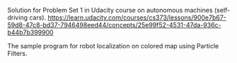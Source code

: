 Solution for Problem Set 1 in Udacity course on autonomous machines (self-driving cars).
https://learn.udacity.com/courses/cs373/lessons/900e7b67-59d8-47c8-bd37-7946498eed44/concepts/25e99f52-4531-47da-936c-b44b7b399900

The sample program for robot localization on colored map using Particle Filters.
